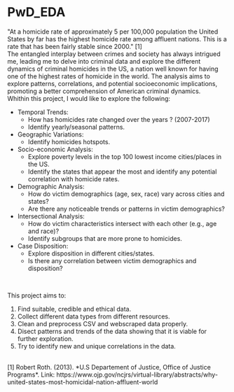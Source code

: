# PwD_EDA

"At a homicide rate of approximately 5 per 100,000 population the United States by far has the highest homicide rate among affluent nations. This is a rate that has been fairly stable since 2000." [1]
<br/>
The entangled interplay between crimes and society has always intrigued me, leading me to delve into criminal data and explore the different dynamics of criminal homicides in the US, a nation well known for having one of the highest rates of homicide in the world.
The analysis aims to explore patterns, correlations, and potential socioeconomic implications, promoting a better comprehension of American criminal dynamics.
<br/>
Whithin this project, I would like to explore the following:
- Temporal Trends:
  - How has homicides rate changed over the years ? (2007-2017)
  - Identify yearly/seasonal patterns.
- Geographic Variations:
  - Identify homicides hotspots.
- Socio-economic Analysis:
  - Explore poverty levels in the top 100 lowest income cities/places in the US.
  - Identify the states that appear the most and identify any potential correlation with homicide rates.
- Demographic Analysis:
  - How do victim demographics (age, sex, race) vary across cities and states?
  - Are there any noticeable trends or patterns in victim demographics?
- Intersectional Analysis:
  - How do victim characteristics intersect with each other (e.g., age and race)?
  - Identify subgroups that are more prone to homicides.
- Case Disposition:
  - Explore disposition in different cities/states.
  - Is there any correlation between victim demographics and disposition?
<br/>

This project aims to:
1. Find suitable, credible and ethical data.
2.  Collect different data types from different resources.
3.  Clean and preprocess CSV and webscraped data properly.
4.  Disect patterns and trends of the data showing that it is viable for further exploration.
5.  Try to identify new and unique correlations in the data.
   
<br/>
[1] Robert Roth. (2013). *U.S Departement of Justice, Office of Justice Programs*. Link: https://www.ojp.gov/ncjrs/virtual-library/abstracts/why-united-states-most-homicidal-nation-affluent-world
